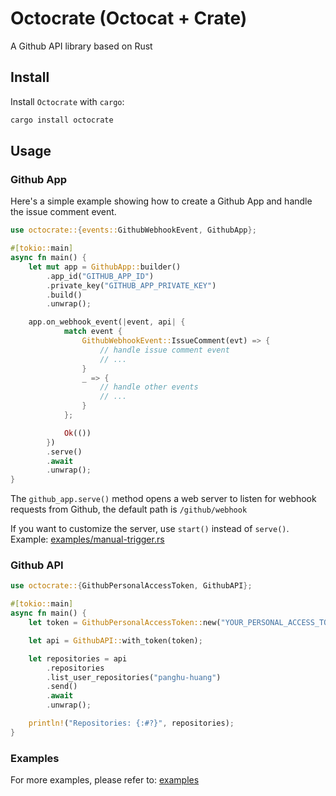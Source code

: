 # Octocrate (Octocat + Crate)

A Github API library based on Rust

## Install

Install `Octocrate` with `cargo`:

```bash
cargo install octocrate
```

## Usage

### Github App

Here's a simple example showing how to create a Github App and handle the issue comment event.

```rust
use octocrate::{events::GithubWebhookEvent, GithubApp};

#[tokio::main]
async fn main() {
    let mut app = GithubApp::builder()
        .app_id("GITHUB_APP_ID")
        .private_key("GITHUB_APP_PRIVATE_KEY")
        .build()
        .unwrap();

    app.on_webhook_event(|event, api| {
            match event {
                GithubWebhookEvent::IssueComment(evt) => {
                    // handle issue comment event
                    // ...
                }
                _ => {
                    // handle other events
                    // ...
                }
            };

            Ok(())
        })
        .serve()
        .await
        .unwrap();
}
```

The `github_app.serve()` method opens a web server to listen for webhook requests from Github, the default path is `/github/webhook`

If you want to customize the server, use `start()` instead of `serve()`. Example: [examples/manual-trigger.rs](./crates/octocrate/examples/manual-trigger.rs)

### Github API

```rust
use octocrate::{GithubPersonalAccessToken, GithubAPI};

#[tokio::main]
async fn main() {
    let token = GithubPersonalAccessToken::new("YOUR_PERSONAL_ACCESS_TOKEN");

    let api = GithubAPI::with_token(token);

    let repositories = api
        .repositories
        .list_user_repositories("panghu-huang")
        .send()
        .await
        .unwrap();

    println!("Repositories: {:#?}", repositories);
}
```

### Examples

For more examples, please refer to: [examples](./crates/octocrate/examples)